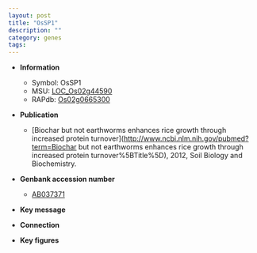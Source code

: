 ```yaml
---
layout: post
title: "OsSP1"
description: ""
category: genes
tags: 
---
```


* **Information**  
    + Symbol: OsSP1  
    + MSU: [LOC_Os02g44590](http://rice.plantbiology.msu.edu/cgi-bin/ORF_infopage.cgi?orf=LOC_Os02g44590)  
    + RAPdb: [Os02g0665300](http://rapdb.dna.affrc.go.jp/viewer/gbrowse_details/irgsp1?name=Os02g0665300)  

* **Publication**  
    + [Biochar but not earthworms enhances rice growth through increased protein turnover](http://www.ncbi.nlm.nih.gov/pubmed?term=Biochar but not earthworms enhances rice growth through increased protein turnover%5BTitle%5D), 2012, Soil Biology and Biochemistry.

* **Genbank accession number**  
    + [AB037371](http://www.ncbi.nlm.nih.gov/nuccore/AB037371)

* **Key message**  

* **Connection**  

* **Key figures**  


